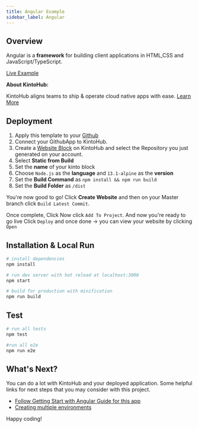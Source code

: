 ```yaml
---
title: Angular Example
sidebar_label: Angular
---
```

## Overview
Angular is a **framework** for building client applications in HTML,CSS and JavaScript/TypeScript.


[Live Example](https://angular-example-1d0d2-8caf9.web.master.kintohub.com/)

__About KintoHub:__

KintoHub aligns teams to ship & operate cloud native apps with ease. [Learn More](https://www.kintohub.com)

## Deployment
1. Apply this template to your [Github](https://github.com/kintohub/angular-example/generate)
2. Connect your GithubApp to KintoHub.
3. Create a [Website Block](https://docs.kintohub.com/docs/kintoblocks/websites) on KintoHub and select the Repository you just generated on your account.
4. Select **Static from Build**
5. Set the **name** of your kinto block
6. Choose `Node.js` as the **language** and `13.1-alpine` as the **version**
7. Set the **Build Command** as `npm install && npm run build`
8. Set the **Build Folder** as `/dist`

You're now good to go! Click **Create Website** and then on your Master branch click `Build Latest Commit`.

Once complete, Click  Now click `Add To Project`.
And now you're ready to go live Click `Deploy` and once done -> you can view your website by clicking `Open`

## Installation & Local Run

``` bash
# install dependencies
npm install

# run dev server with hot reload at localhost:3000
npm start

# build for production with minification
npm run build
```

## Test

```bash
# run all tests
npm test

#run all e2e
npm run e2e
```

## What's Next?

You can do a lot with KintoHub and your deployed application. Some helpful links for next steps that you may consider with this project.

* [Follow Getting Start with Angular Guide for this app](https://angular.io/start)
* [Creating multiple environments](https://docs.kintohub.com/docs/projects/environments)

Happy coding!
